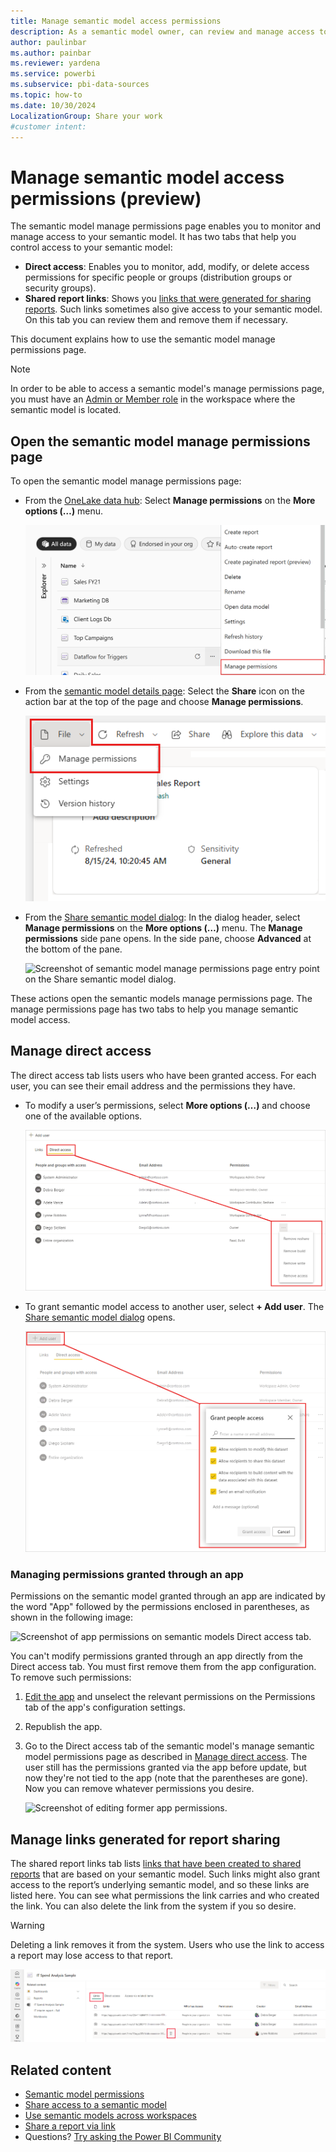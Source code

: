 ```yaml
---
title: Manage semantic model access permissions
description: As a semantic model owner, can review and manage access to your semantic model, to help keep your sensitive data secure.
author: paulinbar
ms.author: painbar
ms.reviewer: yardena
ms.service: powerbi
ms.subservice: pbi-data-sources
ms.topic: how-to
ms.date: 10/30/2024
LocalizationGroup: Share your work
#customer intent: 
---
```

# Manage semantic model access permissions (preview)

The semantic model manage permissions page enables you to monitor and manage access to your semantic model. It has two tabs that help you control access to your semantic model:

* **Direct access**: Enables you to monitor, add, modify, or delete access permissions for specific people or groups (distribution groups or security groups).
* **Shared report links**: Shows you [links that were generated for sharing reports](../collaborate-share/service-share-dashboards.md). Such links sometimes also give access to your semantic model. On this tab you can review them and remove them if necessary.

This document explains how to use the semantic model manage permissions page.

>[!NOTE]
> In order to be able to access a semantic model's manage permissions page, you must have an [Admin or Member role](../collaborate-share/service-roles-new-workspaces.md) in the workspace where the semantic model is located.

## Open the semantic model manage permissions page

To open the semantic model manage permissions page:

* From the [OneLake data hub](service-data-hub.md#find-the-data-you-need): Select **Manage permissions** on the **More options (…)** menu.

    ![Screenshot of semantic model manage permissions page entry points on the OneLake data hub.](media/service-datasets-manage-access-permissions/power-bi-dataset-manage-permissions-entry-datasets-hub-page.png)

* From the [semantic model details page](service-dataset-details-page.md#supported-actions): Select the **Share** icon on the action bar at the top of the page and choose **Manage permissions**.

    ![Screenshot of semantic model manage permissions page entry points on the semantic model info page.](media/service-datasets-manage-access-permissions/power-bi-dataset-manage-permissions-entry-dataset-info-page.png)

* From the [Share semantic model dialog](service-datasets-share.md): In the dialog header, select **Manage permissions** on the **More options (…)** menu. The **Manage permissions** side pane opens. In the side pane, choose **Advanced** at the bottom of the pane.

    ![Screenshot of semantic model manage permissions page entry point on the Share semantic model dialog.](media/service-datasets-manage-access-permissions/power-bi-dataset-manage-permissions-entry-share-dataset-dialog.png)

These actions open the semantic models manage permissions page. The manage permissions page has two tabs to help you manage semantic model access.

## Manage direct access

The direct access tab lists users who have been granted access. For each user, you can see their email address and the permissions they have.

* To modify a user’s permissions, select **More options (…)** and choose one of the available options.

    ![Screenshot of modifying permissions from the direct access tab on the semantic model manage permissions page.](media/service-datasets-manage-access-permissions/power-bi-dataset-direct-access-tab-modify.png)

* To grant semantic model access to another user, select **+ Add user**. The [Share semantic model dialog](service-datasets-share.md) opens.

    ![Screenshot of granting access permissions from the direct access tab on the semantic model manage permissions page.](media/service-datasets-manage-access-permissions/power-bi-dataset-direct-access-tab-add-user.png)

### Managing permissions granted through an app

Permissions on the semantic model granted through an app are indicated by the word "App" followed by the permissions enclosed in parentheses, as shown in the following image:

![Screenshot of app permissions on semantic models Direct access tab.](media/service-datasets-manage-access-permissions/power-bi-dataset-direct-access-tab-app-permissions.png)

You can't modify permissions granted through an app directly from the Direct access tab. You must first remove them from the app configuration. To remove such permissions:

1. [Edit the app](../collaborate-share/service-create-distribute-apps.md#change-your-published-app) and unselect the relevant permissions on the Permissions tab of the app's configuration settings.

1. Republish the app.

1. Go to the Direct access tab of the semantic model's manage semantic model permissions page as described in [Manage direct access](#manage-direct-access). The user still has the permissions granted via the app before update, but now they're not tied to the app (note that the parentheses are gone). Now you can remove whatever permissions you desire.

    ![Screenshot of editing former app permissions.](media/service-datasets-manage-access-permissions/power-bi-dataset-direct-access-tab-app-permissions-remove.png)

## Manage links generated for report sharing

The shared report links tab lists [links that have been created to shared reports](../collaborate-share/service-share-dashboards.md) that are based on your semantic model. Such links might also grant access to the report’s underlying semantic model, and so these links are listed here. You can see what permissions the link carries and who created the link. You can also delete the link from the system if you so desire.

>[!WARNING]
> Deleting a link removes it from the system. Users who use the link to access a report may lose access to that report.

![Screenshot of shared report links tab on the semantic model manage permissions page.](media/service-datasets-manage-access-permissions/power-bi-dataset-shared-report-links-tab.png)

## Related content

* [Semantic model permissions](./service-datasets-permissions.md)
* [Share access to a semantic model](./service-datasets-share.md)
* [Use semantic models across workspaces](./service-datasets-across-workspaces.md)
* [Share a report via link](../collaborate-share/service-share-dashboards.md#share-a-report-via-link)
* Questions? [Try asking the Power BI Community](https://community.powerbi.com/)
